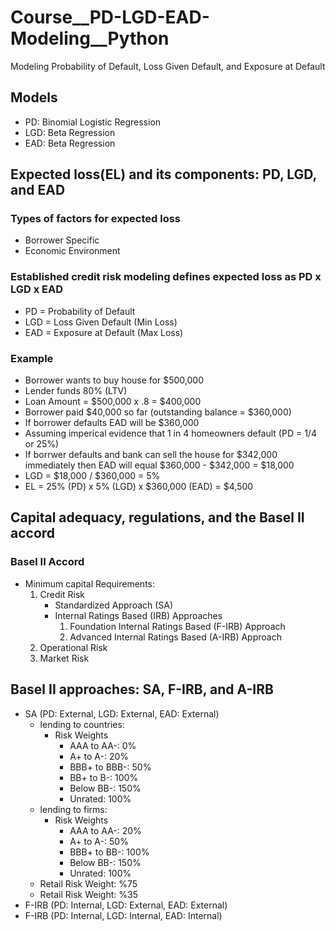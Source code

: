 # Course__PD-LGD-EAD-Modeling__Python
Modeling Probability of Default, Loss Given Default, and Exposure at Default

## Models
* PD: Binomial Logistic Regression
* LGD: Beta Regression
* EAD: Beta Regression

## Expected loss(EL) and its components: PD, LGD, and EAD
### Types of factors for expected loss
* Borrower Specific
* Economic Environment
  
### Established credit risk modeling defines expected loss as PD x LGD x EAD
* PD = Probability of Default
* LGD = Loss Given Default (Min Loss)
* EAD = Exposure at Default (Max Loss)

### Example
* Borrower wants to buy house for $500,000
* Lender funds 80% (LTV)
* Loan Amount = $500,000 x .8 = $400,000
* Borrower paid $40,000 so far (outstanding balance = $360,000)
* If borrower defaults EAD will be $360,000
* Assuming imperical evidence that 1 in 4 homeowners default (PD = 1/4 or 25%)
* If borrwer defaults and bank can sell the house for $342,000 immediately then EAD will equal $360,000 - $342,000 = $18,000
* LGD = $18,000 / $360,000 = 5%
* EL = 25% (PD) x 5% (LGD) x $360,000 (EAD) = $4,500

## Capital adequacy, regulations, and the Basel II accord
### Basel II Accord
- Minimum capital Requirements:
  1. Credit Risk
     * Standardized Approach (SA)
     * Internal Ratings Based (IRB) Approaches
         1. Foundation Internal Ratings Based (F-IRB) Approach
         2. Advanced Internal Ratings Based (A-IRB) Approach
  3. Operational Risk
  4. Market Risk

## Basel II approaches: SA, F-IRB, and A-IRB
- SA (PD: External, LGD: External, EAD: External)
  - lending to countries:
    - Risk Weights
      * AAA to AA-: 0%
      * A+ to A-: 20%
      * BBB+ to BBB-: 50%
      * BB+ to B-: 100%
      * Below BB-: 150%
      * Unrated: 100%
  - lending to firms:
    - Risk Weights
      * AAA to AA-: 20%
      * A+ to A-: 50%
      * BBB+ to BB-: 100%
      * Below BB-: 150%
      * Unrated: 100%
  - Retail Risk Weight: %75
  - Retail Risk Weight: %35
- F-IRB (PD: Internal, LGD: External, EAD: External)
- F-IRB (PD: Internal, LGD: Internal, EAD: Internal)

